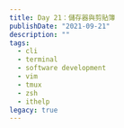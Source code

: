 ```yaml
---
title: Day 21：儲存器與剪貼簿
publishDate: "2021-09-21"
description: ""
tags:
  - cli
  - terminal
  - software development
  - vim
  - tmux
  - zsh
  - ithelp
legacy: true
---
```


<!-- |                     ![stackoverflow meme](stackoverflow-meme.png)                      | -->
<!-- | :----------------------------------------------------------------------------------------------------------------------: | -->
<!-- | from: https://stackoverflow.blog/2021/04/19/how-often-do-people-actually-copy-and-paste-from-stack-overflow-now-we-know/ | -->
<!---->
<!-- 這個是一個 梗圖，大意是你寫程式一定會用到 CTRL-C 和 CTRL-V。我們今天就來看看 vim 的剪貼簿吧！   -->
<!-- 在用剪貼簿時，複製的來源可能會有很多種，以我們的環境為例，可能會用系統剪貼簿、tmux 和 vim 本身的剪貼簿 -->
<!---->
<!-- # 系統剪貼簿 -->
<!---->
<!-- 基本上對 vim 來說系統剪貼簿和 tmux 在複製貼上是差不多的，在輸入模式貼上就可以了   -->
<!-- 但是要注意多行的程式碼貼上時 vim 會把縮排搞亂，所以你要嘛用 `<leader>f` 重新整理程式碼，或是用命令 `:r!cat`，貼上後再按 `C-d` 貼到程式裡面。   -->
<!-- `:r!cat` 這個命令在 [Day 13](../day13) 時有把他寫成快捷鍵 `<F3>` 了，所以你也可以直接按 `<F3> ` 會有一樣的效果 -->
<!---->
<!-- 另外，下面會講到用 vim 命令存取系統剪貼簿 -->
<!---->
<!-- | ❓ `:r!cat` 是什麼意思？                                                                                                                                                                                                                                                                                   | -->
<!-- | :--------------------------------------------------------------------------------------------------------------------------------------------------------------------------------------------------------------------------------------------------------------------------------------------------------- | -->
<!-- | `r` 這個命令是「載入某個檔案並貼到游標行下面」，用法是 `:r {file}`。但是我們這裡不用檔名，`!cat` 在這裡的意思是「shell 命令 `cat` 的 stdout 這個檔案」，而執行 `cat` 時需要 stdin，也就是你剛剛貼上程式碼的地方（在 status bar 下面）。這個方法可以繞過自動縮排，就不會出現程式碼貼上被 vim 弄亂的情形了。 | -->
<!---->
<!-- ## 從 vim 複製 -->
<!---->
<!-- 複製到系統剪貼簿很簡單，在選取時記的按住 `<SHIFT>` 就行了，但是因為我們有開啟 vim 滑鼠模式，所以 tmux 剪貼簿就不能複製了（滑鼠被 vim 搶走）（關於 tmux 剪貼簿請看 [Day 09#複製](../day09#複製)。 -->
<!---->
<!-- # vim 基礎剪貼簿 -->
<!---->
<!-- 在 vim 裡面，你可用基礎的 `yy`、`dd`、`x` 等指令將文字放進剪貼簿，或是更進階的 `d4w`、`y5l` 等等。   -->
<!-- 貼上的話比較單純，就只有 `p` 一個（還有 `P` ） -->
<!---->
<!-- | ❓ `p` 和 `P` 的差別                                     | -->
<!-- | :------------------------------------------------------- | -->
<!-- | 小寫 `p` 會把內容貼到游標後，大寫 `P` 會把內容貼到游標前 | -->
<!---->
<!-- # vim 進階剪貼簿 -->
<!---->
<!-- 在 vim 裡面有個東西叫做 register，中文大概是「儲存器」之類的，我們這邊就這樣叫他。   -->
<!-- 這個東西就是「有命名的」剪貼簿（包含剛剛用的「未命名的」剪貼簿）   -->
<!-- 這個東西可以分成兩類，一是可寫的，另一類是有特殊意義的儲存器 -->
<!---->
<!-- ## 列出儲存器 -->
<!---->
<!-- 在開始介紹儲存器之前，我們先來看看如何查看儲存器，這樣你在學使用他時就可以一邊操作一邊對照。   -->
<!-- 列出儲存器內容的命令是 `:registers` 或是縮寫 `:reg`，他會列出所有目前儲存器中有的內容 -->
<!---->
<!-- ## 寫入可寫的的儲存器 -->
<!---->
<!-- vim 中可寫的儲存器並不是隨便你命名，只有 0 ~ 9 和 a - z，另外這是不分大小寫，所以 a ~ z 和 A ~ Z 是一樣的。   -->
<!-- 要存入儲存器方法很簡單，只要在指令（`yy`、`d4w` 之類的）之前加上 `"x`，這個 `x` 代指儲存器代號（[0-9a-z]）   -->
<!-- 例如「把整行存入 `g` 儲存器」的指令就是 `"gyy`（注意沒有冒號，直接在命令模式打）。 -->
<!---->
<!-- ## 貼上可寫的的儲存器 -->
<!---->
<!-- ### 命令模式 -->
<!---->
<!-- 在命令模式中，和寫入時的用法一樣，在 `p` 之前加上 `"x`   -->
<!-- 例如「把儲存器 `g` 中的內容貼上」的指令就是 `"gp` -->
<!---->
<!-- ### 編輯模式 -->
<!---->
<!-- 如果你不想為了貼上一段字切換到命令模式（尤其是打中文時切輸入法很痛苦），你可以用 `<C-r>` 加上編號貼上   -->
<!-- 例如「把儲存器 `g` 中的內容貼上」的指令就是 `<C-r>g` -->
<!---->
<!-- ## 有特殊意義儲存器 -->
<!---->
<!-- 以下我用表格列出有特殊意義的儲存器，他們也都是一個字元代表   -->
<!-- | 儲存器 | 描述 | -->
<!-- | :---: | :--- | -->
<!-- | `"` | s 命名儲存器（預設的，如果不指定就是存到這裡面） | -->
<!-- | `-` | 「剪下」（ `d2w`、`x` 之類的）的少於一行的（不包括換行） | -->
<!-- | `:` | 上次執行的冒號命令 | -->
<!-- | `.` | 上次輸入模式輸入的文字（唯讀） | -->
<!-- | `%` | 目前的檔案名稱（唯讀） | -->
<!-- | `#` | 在這個視窗中上一個編輯的文件的檔案名稱（唯讀） | -->
<!-- | `=` | 這個叫做「表達式儲存器」，但是他其實不是一個可寫入的儲存器，下面會專門介紹他 | -->
<!-- | `*` | 你的「滑鼠」反白的文字（其他視窗或是 vim 裡面都可以） | -->
<!-- | `+` | 你的系統剪貼簿 | -->
<!-- | `_` | 黑洞儲存器，只進不出，如果你嘗試讀取這個儲存器你什麼都不會得到，這可以用在剪下一段文字但是不影響任何儲存器 | -->
<!-- | `/` | 上次用 `/` 搜的字串 | -->
<!---->
<!-- ### 表達式儲存器 -->
<!---->
<!-- 這個儲存器很特別，因為他可以執行命令，或是你可以把他當作計算機！ -->
<!---->
<!-- #### 計算機 -->
<!---->
<!-- 當你輸入 `"=10+77<enter>p` 時，vim 會在你的游標後面貼上 `87`，這個就是等於符號 `=` 後面的計算式計算出來的結果   -->
<!-- 你也可以在輸入模式用 `<C-r>=10+77<enter>` （這裡不用打 `p`）   -->
<!-- 我測試過這裡的計算式可以用的和 C/C++ 中差不多，一樣遵守四則運算和括號優先，而且如果整數沒有加上 `.0` 去做除法會得到的是 `int / int` 的結果，除數被除數只要有一方是 float 就可以了，另外他的精度到小數點後六位。 -->
<!---->
<!-- #### 執行命令 -->
<!---->
<!-- 在等號後面除了接上運算式，你也可以接一個 vim 的「函數」，然後函數的回傳值就會被印到 vim 裡面。   -->
<!-- 這些函數有些是 vim 內建，有些是外掛加進來的。其中有個內建函數 `system()`，接受一個字串當作參數，回傳這個字串拿去 shell 執行後的輸出。   -->
<!-- 例如我想貼上目前目錄所有的檔案名稱，可以這樣做：在命令模式執行 `"=sysyem('ls -a')` 或是在輸入模式 `<C-r>=sysyem('ls -a')`   -->
<!-- 這樣就會把 `ls -a` 的結果貼上來了！ -->
<!---->
<!-- | ![vim expression register](vim-expression-reg.gif) | -->
<!-- | :----------------------------------------------------------------------------------: | -->
<!-- |                             分別在命令模式和輸入模式示範                             | -->
<!---->
<!-- 另外這些函數也可以用 `:call funcion()` 來執行 -->
<!---->
<!-- # 結尾 -->
<!---->
<!-- vim 的 register 真的非常好用，尤其是基礎的那 36 個儲存器，相較於系統剪貼簿又更豐富了！   -->
<!-- 關於儲存器還有很多細節是我的文章無法詳細列出來的，你可以用命令 `:help :reg` 看看更多儲存器的說明 -->
